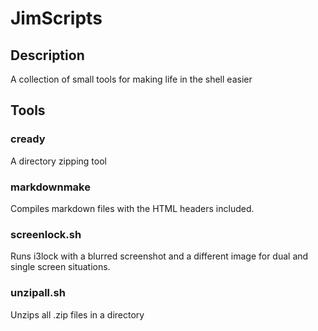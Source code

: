 # JimScripts
## Description

A collection of small tools for making life in the shell easier

## Tools
### cready
A directory zipping tool

### markdownmake
Compiles markdown files with the HTML headers included.

### screenlock.sh
Runs i3lock with a blurred screenshot and a different image for dual and single screen situations.

### unzipall.sh
Unzips all .zip files in a directory
